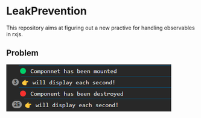 
# LeakPrevention

This repository aims at figuring out a new practive for handling observables in rxjs.

## Problem

![sss](src/assets/Screenshot_1.png)